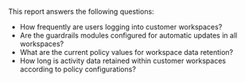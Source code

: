 This report answers the following questions:

- How frequently are users logging into customer workspaces?
- Are the guardrails modules configured for automatic updates in all workspaces?
- What are the current policy values for workspace data retention?
- How long is activity data retained within customer workspaces according to policy configurations?
